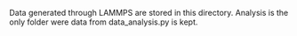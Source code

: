 Data generated through LAMMPS are stored in this directory. Analysis is the only folder were data from data_analysis.py is kept.
